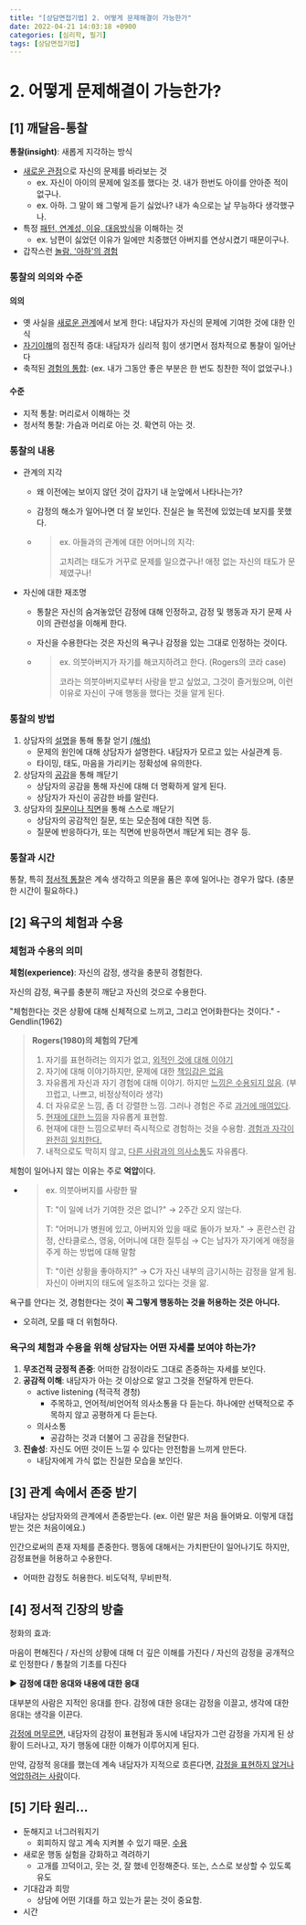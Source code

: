 ```yaml
---
title: "[상담면접기법] 2. 어떻게 문제해결이 가능한가"
date: 2022-04-21 14:03:18 +0900
categories: [심리학, 필기]
tags: [상담면접기법]
---
```


# 2. 어떻게 문제해결이 가능한가?

## [1] 깨달음-통찰

**통찰(insight)**: 새롭게 지각하는 방식

- <u>새로운 관점</u>으로 자신의 문제를 바라보는 것
  - ex. 자신이 아이의 문제에 일조를 했다는 것. 내가 한번도 아이를 안아준 적이 없구나.
  - ex. 아하. 그 말이 왜 그렇게 듣기 싫었나? 내가 속으로는 날 무능하다 생각했구나.
- 특정 <u>패턴, 연계성, 이유, 대응방식</u>을 이해하는 것
  - ex. 남편이 싫었던 이유가 일에만 치중했던 아버지를 연상시켰기 때문이구나.
- 갑작스런 <u>놀람, '아하'의 경험</u>



### 통찰의 의의와 수준

#### 의의

- 옛 사실을 <u>새로운 관계</u>에서 보게 한다: 내담자가 자신의 문제에 기여한 것에 대한 인식
- <u>자기이해</u>의 점진적 증대: 내담자가 심리적 힘이 생기면서 점차적으로 통찰이 일어난다
- 축적된 <u>경험의 통합</u>: (ex. 내가 그동안 좋은 부분은 한 번도 칭찬한 적이 없었구나.)

#### 수준

- 지적 통찰: 머리로서 이해하는 것
- 정서적 통찰: 가슴과 머리로 아는 것. 확연히 아는 것.



### 통찰의 내용

- 관계의 지각

  - 왜 이전에는 보이지 않던 것이 갑자기 내 눈앞에서 나타나는가?

  - 감정의 해소가 일어나면 더 잘 보인다. 진실은 늘 목전에 있었는데 보지를 못했다.

  - > ex. 아들과의 관계에 대한 어머니의 지각:
    >
    > 고치려는 태도가 거꾸로 문제를 일으켰구나! 애정 없는 자신의 태도가 문제였구나!

- 자신에 대한 재조명

  - 통찰은 자신의 숨겨놓았던 감정에 대해 인정하고, 감정 및 행동과 자기 문제 사이의 관련성을 이해케 한다.

  - 자신을 수용한다는 것은 자신의 욕구나 감정을 있는 그대로 인정하는 것이다.

  - > ex. 의붓아버지가 자기를 해코지하려고 한다. (Rogers의 코라 case)
    >
    > 코라는 의붓아버지로부터 사랑을 받고 싶었고, 그것이 즐거웠으며, 이런 이유로 자신이 구애 행동을 했다는 것을 알게 된다.



### 통찰의 방법

1. 상담자의 <u>설명</u>을 통해 통찰 얻기 <u>(해석)</u>
   - 문제의 원인에 대해 상담자가 설명한다. 내담자가 모르고 있는 사실관계 등.
   - 타이밍, 태도, 마음을 가리키는 정확성에 유의한다.
2. 상담자의 <u>공감</u>을 통해 깨닫기
   - 상담자의 공감을 통해 자신에 대해 더 명확하게 알게 된다.
   - 상담자가 자신이 공감한 바를 알린다.
3. 상담자의 <u>질문이나 직면</u>을 통해 스스로 깨닫기
   - 상담자의 공감적인 질문, 또는 모순점에 대한 직면 등.
   - 질문에 반응하다가, 또는 직면에 반응하면서 깨닫게 되는 경우 등.



### 통찰과 시간

통찰, 특히 <u>정서적 통찰</u>은 계속 생각하고 의문을 품은 후에 일어나는 경우가 많다. (충분한 시간이 필요하다.)





## [2] 욕구의 체험과 수용

### 체험과 수용의 의미

**체험(experience)**: 자신의 감정, 생각을 충분히 경험한다.

자신의 감정, 욕구를 충분히 깨닫고 자신의 것으로 수용한다.

"체험한다는 것은 상황에 대해 신체적으로 느끼고, 그리고 언어화한다는 것이다." - Gendlin(1962)

> **Rogers(1980)의 체험의 7단계**
>
> 1. 자기를 표현하려는 의지가 없고, <u>외적인 것에 대해 이야기</u>
> 2. 자기에 대해 이야기하지만, 문제에 대한 <u>책임감은 없음</u>
> 3. 자유롭게 자신과 자기 경험에 대해 이야기. 하지만 <u>느낌은 수용되지 않음</u>. (부끄럽고, 나쁘고, 비정상적이라 생각)
> 4. 더 자유로운 느낌, 좀 더 강렬한 느낌. 그러나 경험은 주로 <u>과거에 매여있다</u>.
> 5. <u>현재에 대한 느낌</u>을 자유롭게 표현함.
> 6. 현재에 대한 느낌으로부터 즉시적으로 경험하는 것을 수용함. <u>경험과 자각이 완전히 일치한다.</u>
> 7. 내적으로도 막히지 않고, <u>다른 사람과의 의사소통</u>도 자유롭다.

체험이 일어나지 않는 이유는 주로 **억압**이다.

- > ex. 의붓아버지를 사랑한 딸
  >
  > T: "이 일에 너가 기여한 것은 없니?" → 2주간 오지 않는다.
  >
  > T: "어머니가 병원에 있고, 아버지와 있을 때로 돌아가 보자." → 혼란스런 감정, 산타클로스, 영웅, 어머니에 대한 질투심 → C는 남자가 자기에게 애정을 주게 하는 방법에 대해 말함
  >
  > T: "이런 상황을 좋아하지?" → C가 자신 내부의 금기시하는 감정을 알게 됨. 자신이 아버지의 태도에 일조하고 있다는 것을 앎.

욕구를 안다는 것, 경험한다는 것이 **꼭 그렇게 행동하는 것을 허용하는 것은 아니다.**

- 오히려, 모를 때 더 위험하다.



### 욕구의 체험과 수용을 위해 상담자는 어떤 자세를 보여야 하는가?

1. **무조건적 긍정적 존중**: 어떠한 감정이라도 그대로 존중하는 자세를 보인다.
2. **공감적 이해**: 내담자가 아는 것 이상으로 알고 그것을 전달하게 만든다.
   - active listening (적극적 경청)
     - 주목하고, 언어적/비언어적 의사소통을 다 듣는다. 하나에만 선택적으로 주목하지 않고 공평하게 다 듣는다.
   - 의사소통
     - 공감하는 것과 더불어 그 공감을 전달한다.
3. **진솔성**: 자신도 어떤 것이든 느낄 수 있다는 안전함을 느끼게 만든다.
   - 내담자에게 가식 없는 진실한 모습을 보인다.





## [3] 관계 속에서 존중 받기

내담자는 상담자와의 관계에서 존중받는다. (ex. 이런 말은 처음 들어봐요. 이렇게 대접받는 것은 처음이에요.)

인간으로써의 존재 자체를 존중한다. 행동에 대해서는 가치판단이 일어나기도 하지만, 감정표현을 허용하고 수용한다.

- 어떠한 감정도 허용한다. 비도덕적, 무비판적.





## [4] 정서적 긴장의 방출

정화의 효과:

마음이 편해진다 / 자신의 상황에 대해 더 깊은 이해를 가진다 / 자신의 감정을 공개적으로 인정한다 / 통찰의 기초를 다진다

**▶ 감정에 대한 응대와 내용에 대한 응대**

대부분의 사람은 지적인 응대를 한다. 감정에 대한 응대는 감정을 이끌고, 생각에 대한 응대는 생각을 이끈다.

<u>감정에 머무르면,</u> 내담자의 감정이 표현됨과 동시에 내담자가 그런 감정을 가지게 된 상황이 드러나고, 자기 행동에 대한 이해가 이루어지게 된다.

만약, 감정적 응대를 했는데 계속 내담자가 지적으로 흐른다면, <u>감정을 표현하지 않거나 억압하려는 사람</u>이다.





## [5] 기타 원리...

- 둔해지고 너그러워지기
  - 회피하지 않고 계속 지켜볼 수 있기 때문. <u>수용</u>
- 새로운 행동 실험을 강화하고 격려하기
  - 고개를 끄덕이고, 웃는 것, 잘 했네 인정해준다. 또는, 스스로 보상할 수 있도록 유도
- 기대감과 희망
  - 상담에 어떤 기대를 하고 있는가 묻는 것이 중요함.
- 시간



